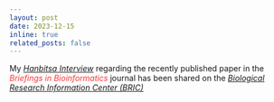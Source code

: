 ```yaml
---
layout: post
date: 2023-12-15
inline: true
related_posts: false
---
```


My <a href="https://www.ibric.org/bric/hanbitsa/han-interview.do?mode=view&id=91757&authorId=44208#!/list"><i>Hanbitsa Interview</i></a> regarding the recently published paper in the <span style="color: #FF3636;"><i>Briefings in Bioinformatics</i></span> journal has been shared on the <a href="https://www.ibric.org/bric/index.do"><i>Biological Research Information Center (BRIC)</i></a>
